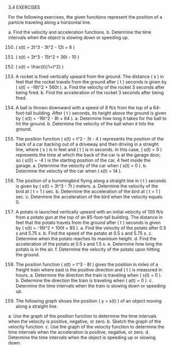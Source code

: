 3.4 EXERCISES

For the following exercises, the given functions represent the position of a particle traveling along a horizontal line.

a. Find the velocity and acceleration functions.
b. Determine the time intervals when the object is slowing down or speeding up.

150. \( s(t) = 2t^3 - 3t^2 - 12t + 8 \)

151. \( s(t) = 2t^3 - 15t^2 + 36t - 10 \)

152. \( s(t) = \frac{t}{1+t^2} \)

153. A rocket is fired vertically upward from the ground. The distance \( s \) in feet that the rocket travels from the ground after \( t \) seconds is given by \( s(t) = -16t^2 + 560t \).
   a. Find the velocity of the rocket 3 seconds after being fired.
b. Find the acceleration of the rocket 3 seconds after being fired.

154. A ball is thrown downward with a speed of 8 ft/s from the top of a 64-foot-tall building. After \( t \) seconds, its height above the ground is given by \( s(t) = -16t^2 - 8t + 64 \).
   a. Determine how long it takes for the ball to hit the ground.
b. Determine the velocity of the ball when it hits the ground.

155. The position function \( s(t) = t^2 - 3t - 4 \) represents the position of the back of a car backing out of a driveway and then driving in a straight line, where \( s \) is in feet and \( t \) is in seconds. In this case, \( s(t) = 0 \) represents the time at which the back of the car is at the garage door, so \( s(0) = -4 \) is the starting position of the car, 4 feet inside the garage.
   a. Determine the velocity of the car when \( s(t) = 0 \).
b. Determine the velocity of the car when \( s(t) = 14 \).

156. The position of a hummingbird flying along a straight line in \( t \) seconds is given by \( s(t) = 3t^3 - 7t \) meters.
   a. Determine the velocity of the bird at \( t = 1 \) sec.
b. Determine the acceleration of the bird at \( t = 1 \) sec.
c. Determine the acceleration of the bird when the velocity equals 0.

157. A potato is launched vertically upward with an initial velocity of 100 ft/s from a potato gun at the top of an 85-foot-tall building. The distance in feet that the potato travels from the ground after \( t \) seconds is given by \( s(t) = -16t^2 + 100t + 85 \).
   a. Find the velocity of the potato after 0.5 s and 5.75 s.
b. Find the speed of the potato at 0.5 s and 5.75 s.
c. Determine when the potato reaches its maximum height.
d. Find the acceleration of the potato at 0.5 s and 1.5 s.
e. Determine how long the potato is in the air.
f. Determine the velocity of the potato upon hitting the ground.

158. The position function \( s(t) = t^3 - 8t \) gives the position in miles of a freight train where east is the positive direction and \( t \) is measured in hours.
   a. Determine the direction the train is traveling when \( s(t) = 0 \).
b. Determine the direction the train is traveling when \( a(t) = 0 \).
c. Determine the time intervals when the train is slowing down or speeding up.

159. The following graph shows the position \( y = s(t) \) of an object moving along a straight line.

a. Use the graph of the position function to determine the time intervals when the velocity is positive, negative, or zero.
b. Sketch the graph of the velocity function.
c. Use the graph of the velocity function to determine the time intervals when the acceleration is positive, negative, or zero.
d. Determine the time intervals when the object is speeding up or slowing down.
